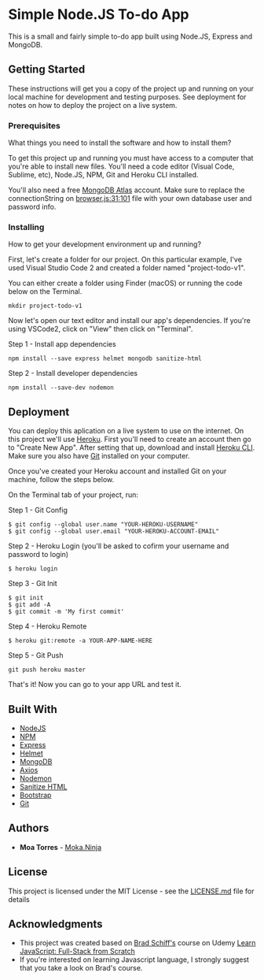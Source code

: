 # Simple Node.JS To-do App

This is a small and fairly simple to-do app built using Node.JS, Express and MongoDB.

## Getting Started

These instructions will get you a copy of the project up and running on your local machine for development and testing purposes. See deployment for notes on how to deploy the project on a live system.

### Prerequisites

What things you need to install the software and how to install them?

To get this project up and running you must have access to a computer that you're able to install new files. You'll need a code editor (Visual Code, Sublime, etc), Node.JS, NPM, Git and Heroku CLI installed. 

You'll also need a free [MongoDB Atlas](https://www.mongodb.com) account. Make sure to replace the connectionString on [browser.js:31:101](browser.js) file with your own database user and password info.

### Installing

How to get your development environment up and running?

First, let's create a folder for our project. On this particular example, I've used Visual Studio Code 2 and created a folder named "project-todo-v1".

You can either create a folder using Finder (macOS) or running the code below on the Terminal.

```
mkdir project-todo-v1
```

Now let's open our text editor and install our app's dependencies. If you're using VSCode2, click on "View" then click on "Terminal".

Step 1 - Install app dependencies
```
npm install --save express helmet mongodb sanitize-html 
```

Step 2 - Install developer dependencies

```
npm install --save-dev nodemon
```

## Deployment

You can deploy this aplication on a live system to use on the internet. On this project we'll use [Heroku](https://www.heroku.com). First you'll need to create an account then go to "Create New App". After setting that up, download and install [Heroku CLI](https://devcenter.heroku.com/articles/heroku-cli). Make sure you also have [Git](https://git-scm.com/) installed on your computer.

Once you've created your Heroku account and installed Git on your machine, follow the steps below.

On the Terminal tab of your project, run:

Step 1 - Git Config
```
$ git config --global user.name "YOUR-HEROKU-USERNAME"
$ git config --global user.email "YOUR-HEROKU-ACCOUNT-EMAIL"
```

Step 2 - Heroku Login (you'll be asked to cofirm your username and password to login)
```
$ heroku login
```

Step 3 - Git Init
```
$ git init
$ git add -A
$ git commit -m 'My first commit'
```

Step 4 - Heroku Remote
```
$ heroku git:remote -a YOUR-APP-NAME-HERE
```

Step 5 - Git Push
```
git push heroku master
```

That's it! Now you can go to your app URL and test it.


## Built With

* [NodeJS](https://nodejs.org)
* [NPM](https://www.npmjs.com)
* [Express](https://expressjs.com)
* [Helmet](https://helmetjs.github.io)
* [MongoDB](https://www.mongodb.com)
* [Axios](https://github.com/axios/axios)
* [Nodemon](https://nodemon.io)
* [Sanitize HTML](https://github.com/apostrophecms/sanitize-html)
* [Bootstrap](https://getbootstrap.com)
* [Git](https://git-scm.com/)

## Authors

* **Moa Torres** - [Moka.Ninja](https://github.com/mokaninja)

## License

This project is licensed under the MIT License - see the [LICENSE.md](LICENSE.md) file for details

## Acknowledgments

* This project was created based on [Brad Schiff's](https://github.com/LearnWebCode) course on Udemy [Learn JavaScript: Full-Stack from Scratch](https://www.udemy.com/course/learn-javascript-full-stack-from-scratch/)
* If you're interested on learning Javascript language, I strongly suggest that you take a look on Brad's course.
